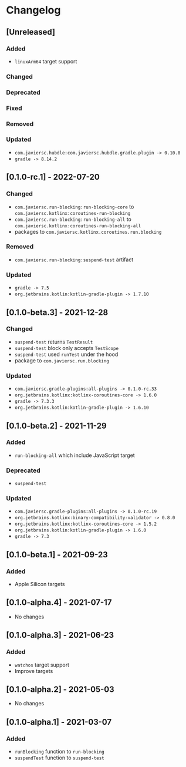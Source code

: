 # Changelog

## [Unreleased]

### Added

- `linuxArm64` target support

### Changed

### Deprecated

### Fixed

### Removed

### Updated

- `com.javiersc.hubdle:com.javiersc.hubdle.gradle.plugin -> 0.10.0`
- `gradle -> 8.14.2`

## [0.1.0-rc.1] - 2022-07-20

### Changed

- `com.javiersc.run-blocking:run-blocking-core` to `com.javiersc.kotlinx:coroutines-run-blocking`
- `com.javiersc.run-blocking:run-blocking-all` to `com.javiersc.kotlinx:coroutines-run-blocking-all`
- packages to `com.javiersc.kotlinx.coroutines.run.blocking`

### Removed

- `com.javiersc.run-blocking:suspend-test` artifact

### Updated

- `gradle -> 7.5`
- `org.jetbrains.kotlin:kotlin-gradle-plugin -> 1.7.10`

## [0.1.0-beta.3] - 2021-12-28

### Changed

- `suspend-test` returns `TestResult`
- `suspend-test` block only accepts `TestScope`
- `suspend-test` used `runTest` under the hood
- package to `com.javiersc.run.blocking`

### Updated

- `com.javiersc.gradle-plugins:all-plugins -> 0.1.0-rc.33`
- `org.jetbrains.kotlinx:kotlinx-coroutines-core -> 1.6.0`
- `gradle -> 7.3.3`
- `org.jetbrains.kotlin:kotlin-gradle-plugin -> 1.6.10`

## [0.1.0-beta.2] - 2021-11-29

### Added

- `run-blocking-all` which include JavaScript target

### Deprecated

- `suspend-test`

### Updated

- `com.javiersc.gradle-plugins:all-plugins -> 0.1.0-rc.19`
- `org.jetbrains.kotlinx:binary-compatibility-validator -> 0.8.0`
- `org.jetbrains.kotlinx:kotlinx-coroutines-core -> 1.5.2`
- `org.jetbrains.kotlin:kotlin-gradle-plugin -> 1.6.0`
- `gradle -> 7.3`

## [0.1.0-beta.1] - 2021-09-23

### Added

- Apple Silicon targets

## [0.1.0-alpha.4] - 2021-07-17

- No changes

## [0.1.0-alpha.3] - 2021-06-23

### Added

- `watchos` target support
- Improve targets

## [0.1.0-alpha.2] - 2021-05-03

- No changes

## [0.1.0-alpha.1] - 2021-03-07

### Added

- `runBlocking` function to `run-blocking`
- `suspendTest` function to `suspend-test`
